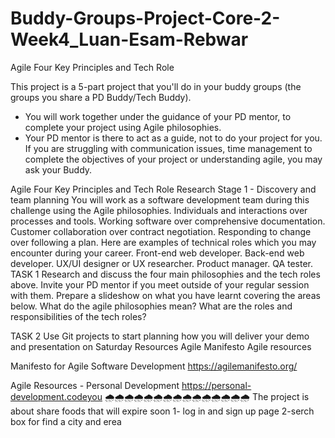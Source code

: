 # Buddy-Groups-Project-Core-2-Week4_Luan-Esam-Rebwar

Agile Four Key Principles and Tech Role

This project is a 5-part project that you'll do in your buddy groups (the groups you share a PD Buddy/Tech Buddy).

- You will work together under the guidance of your PD mentor, to complete your project using Agile philosophies.
- Your PD mentor is there to act as a guide, not to do your project for you. If you are struggling with communication issues, time management to complete the objectives of your project or understanding agile, you may ask your Buddy.

Agile Four Key Principles and Tech Role
Research Stage 1 - Discovery and team planning
You will work as a software development team during this challenge using the Agile philosophies.
Individuals and interactions over processes and tools.
Working software over comprehensive documentation.
Customer collaboration over contract negotiation.
Responding to change over following a plan.
Here are examples of technical roles which you may encounter during your career.
Front-end web developer.
Back-end web developer.
UX/UI designer or UX researcher.
Product manager.
QA tester.
TASK 1
Research and discuss the four main philosophies and the tech roles above. Invite your PD mentor if you meet outside of your regular session with them.
Prepare a slideshow on what you have learnt covering the areas below.
What do the agile philosophies mean?
What are the roles and responsibilities of the tech roles?

TASK 2
Use Git projects to start planning how you will deliver your demo and presentation on Saturday
Resources
Agile Manifesto
Agile resources

Manifesto for Agile Software Development
https://agilemanifesto.org/

Agile Resources - Personal Development
https://personal-development.codeyou
🌧🌧🌧🌧🌧🌧🌧🌧🌧🌧🌧🌧🌧🌧🌧
The project is about share foods that will expire soon
1- log in and sign up page
2-serch box for find a city and erea
